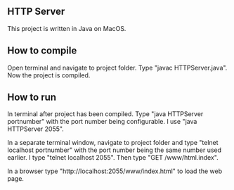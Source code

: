 
## HTTP Server


This project is written in Java on MacOS.

## How to compile

Open terminal and navigate to project folder. Type "javac HTTPServer.java". Now the project is compiled.
## How to run

In terminal after project has been compiled. Type "java HTTPServer portnumber" with the port number being configurable. I use "java HTTPServer 2055". 

In a separate terminal window, navigate to project folder and type "telnet localhost portnumber" with the port number being the same number used earlier. I type "telnet localhost 2055". Then type "GET /www/html.index".

In a browser type "http://localhost:2055/www/index.html" to load the web page.

